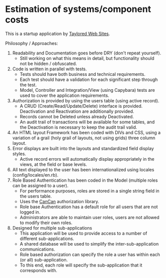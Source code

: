 # Estimation of systems/component costs

This is a startup application by [Taylored Web Sites](http://www.tayloredwebsites.com).

Philosophy / Approaches:

1. Readability and Documentation goes before DRY (don't repeat yourself).
	* Still working on what this means in detail, but functionality should not be hidden / obfuscated.
2. Code is written in parallel with tests.
	* Tests should have both business and technical requirements.
	* Each test should have a validation for each significant step through the test.
	* Model, Controller and Integration/View (using Capybara) tests are used to cover the application requirements.
3. Authorization is provided by using the users table (using active record).
	* A CRUD (Create/Read/Update/Delete) interface is provided.  Deactivation and Reactivation are additionally provided.
	* Records cannot be Deleted unless already Deactivated.
	* An audit trail of transactions will be available for some tables, and the Deactivation is necessary to keep the audit trail valid.
4. An HTML layout Framework has been coded with DIVs and CSS, using a variation of a grail (holy grail of layouts, not using grids) three column layout.
5. Error displays are built into the layouts and standardized field display styles.
	* Active record errors will automatically display appropriately in the views, at the field or base levels.
6. All text displayed to the user has been internationalized using locales (config/locales/en.rb).
7. Role Based Authentication has been coded in the Model (multiple roles can be assigned to a user).
	* For performance purposes, roles are stored in a single string field in the users table.
	* Uses the  [CanCan](https://github.com/ryanb/cancan) authorization library.
	* Role base Authentication has a default role for all users that are not logged in.
	* Administrators are able to maintain user roles, users are not allowed to modify their own roles.
8. Designed for multiple sub-applications
	* This application will be used to provide access to a number of different sub-applications.
	* A shared database will be used to simplify the inter-sub-application communications.
	* Role based authorization can specify the role a user has within each (or all) sub-application.
	* To this end, each role will specify the sub-application that it corresponds with.



